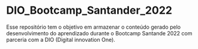 # DIO_Bootcamp_Santander_2022
Esse repositório tem o objetivo em armazenar o conteúdo gerado pelo desenvolvimento do aprendizado durante o Bootcamp Santande 2022 com parceria com a DIO (Digital innovation One).
